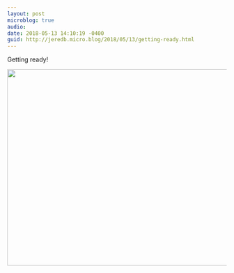 ```yaml
---
layout: post
microblog: true
audio: 
date: 2018-05-13 14:10:19 -0400
guid: http://jeredb.micro.blog/2018/05/13/getting-ready.html
---
```

Getting ready!

<img src="http://micro.jeredb.com/uploads/2018/a39b56b673.jpg" width="600" height="450" />
